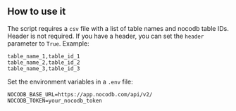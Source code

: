 ## How to use it

The script requires a `csv` file with a list of table names and nocodb table IDs. Header is not required. If you have a header, you can set the `header` parameter to `True`. Example:

```csv
table_name_1,table_id_1
table_name_2,table_id_2
table_name_3,table_id_3
```

Set the environment variables in a `.env` file:

```
NOCODB_BASE_URL=https://app.nocodb.com/api/v2/
NOCODB_TOKEN=your_nocodb_token
```


